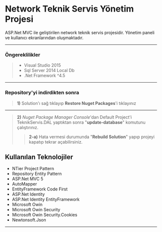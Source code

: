 Network Teknik Servis Yönetim Projesi
=========================
ASP.Net MVC ile geliştirilen network teknik servis projesidir. Yönetim paneli ve kullanıcı ekranlarından oluşmaktadır.

----------
### Öngereklilikler

> - Visual Studio 2015
> - Sql Server 2014 Local Db
> - .Net Framework ^4.5

 ----------

### Repository'yi indirdikten sonra

> **1)** Solution'ı sağ tıklayıp **Restore Nuget Packages**'i tıklayınız

----------

> **2)** *Nuget Package Manager Console*'dan Default Project'i TeknikServis.DAL yaptıktan sonra "**update-database**" komutunu çalıştırınız.
> > **2-a)** Hata vermesi durumunda "**Rebuild Solution**" yapıp projeyi kapatıp tekrar açabilirsiniz.

## Kullanılan Teknolojiler ##

 - NTier Project Pattern
 - Repository Entity Pattern
 - ASP.Net MVC 5
 - AutoMapper
 - EntityFramework Code First
 - ASP.Net Identity
 - ASP.Net Identity EntityFramework
 - Microsoft Owin
 - Microsoft Owin Security
 - Microsoft Owin Security.Cookies
 - Newtonsoft.Json
---------------------------------------------------------------------

